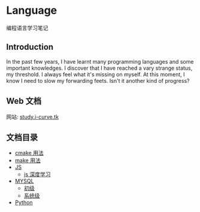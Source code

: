 # Language

编程语言学习笔记

## Introduction

In the past few years, I have learnt many programming languages and some important knowledges. I discover that I have reached a vary strange status, my threshold. I always feel what it's missing on myself. At this moment, I know I need to slow my forwarding feets. Isn't it another kind of progress?

## Web 文档

网站: [study.i-curve.tk](https://study.i-curve.tk)

## 文档目录

- [cmake 用法](CMAKE/README.md)
- [make 用法](MAKE/README.md)
- [JS](JS)
  - [js 深度学习](JS/js深度学习.md)
- [MYSQL](MYSQL)
  - [初级](MYSQL/初级.md)
  - [系统级](MYSQL/系统级.md)
- [Python](Python)
